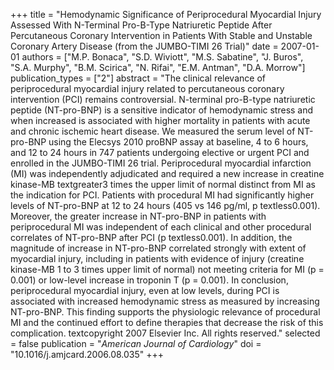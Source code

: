 +++
title = "Hemodynamic Significance of Periprocedural Myocardial Injury Assessed With N-Terminal Pro-B-Type Natriuretic Peptide After Percutaneous Coronary Intervention in Patients With Stable and Unstable Coronary Artery Disease (from the JUMBO-TIMI 26 Trial)"
date = 2007-01-01
authors = ["M.P. Bonaca", "S.D. Wiviott", "M.S. Sabatine", "J. Buros", "S.A. Murphy", "B.M. Scirica", "N. Rifai", "E.M. Antman", "D.A. Morrow"]
publication_types = ["2"]
abstract = "The clinical relevance of periprocedural myocardial injury related to percutaneous coronary intervention (PCI) remains controversial. N-terminal pro-B-type natriuretic peptide (NT-pro-BNP) is a sensitive indicator of hemodynamic stress and when increased is associated with higher mortality in patients with acute and chronic ischemic heart disease. We measured the serum level of NT-pro-BNP using the Elecsys 2010 proBNP assay at baseline, 4 to 6 hours, and 12 to 24 hours in 747 patients undergoing elective or urgent PCI and enrolled in the JUMBO-TIMI 26 trial. Periprocedural myocardial infarction (MI) was independently adjudicated and required a new increase in creatine kinase-MB textgreater3 times the upper limit of normal distinct from MI as the indication for PCI. Patients with procedural MI had significantly higher levels of NT-pro-BNP at 12 to 24 hours (405 vs 146 pg/ml, p textless0.001). Moreover, the greater increase in NT-pro-BNP in patients with periprocedural MI was independent of each clinical and other procedural correlates of NT-pro-BNP after PCI (p textless0.001). In addition, the magnitude of increase in NT-pro-BNP correlated strongly with extent of myocardial injury, including in patients with evidence of injury (creatine kinase-MB 1 to 3 times upper limit of normal) not meeting criteria for MI (p = 0.001) or low-level increase in troponin T (p = 0.001). In conclusion, periprocedural myocardial injury, even at low levels, during PCI is associated with increased hemodynamic stress as measured by increasing NT-pro-BNP. This finding supports the physiologic relevance of procedural MI and the continued effort to define therapies that decrease the risk of this complication. textcopyright 2007 Elsevier Inc. All rights reserved."
selected = false
publication = "*American Journal of Cardiology*"
doi = "10.1016/j.amjcard.2006.08.035"
+++

